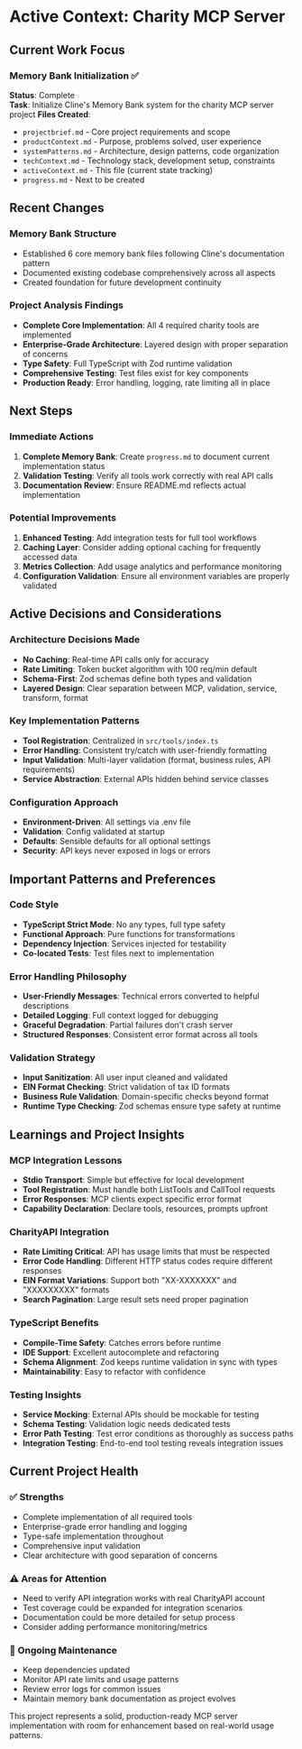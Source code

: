# Active Context: Charity MCP Server

## Current Work Focus

### Memory Bank Initialization ✅
**Status**: Complete  
**Task**: Initialize Cline's Memory Bank system for the charity MCP server project
**Files Created**:
- `projectbrief.md` - Core project requirements and scope
- `productContext.md` - Purpose, problems solved, user experience
- `systemPatterns.md` - Architecture, design patterns, code organization
- `techContext.md` - Technology stack, development setup, constraints
- `activeContext.md` - This file (current state tracking)
- `progress.md` - Next to be created

## Recent Changes

### Memory Bank Structure
- Established 6 core memory bank files following Cline's documentation pattern
- Documented existing codebase comprehensively across all aspects
- Created foundation for future development continuity

### Project Analysis Findings
- **Complete Core Implementation**: All 4 required charity tools are implemented
- **Enterprise-Grade Architecture**: Layered design with proper separation of concerns
- **Type Safety**: Full TypeScript with Zod runtime validation
- **Comprehensive Testing**: Test files exist for key components
- **Production Ready**: Error handling, logging, rate limiting all in place

## Next Steps

### Immediate Actions
1. **Complete Memory Bank**: Create `progress.md` to document current implementation status
2. **Validation Testing**: Verify all tools work correctly with real API calls
3. **Documentation Review**: Ensure README.md reflects actual implementation

### Potential Improvements
1. **Enhanced Testing**: Add integration tests for full tool workflows
2. **Caching Layer**: Consider adding optional caching for frequently accessed data
3. **Metrics Collection**: Add usage analytics and performance monitoring
4. **Configuration Validation**: Ensure all environment variables are properly validated

## Active Decisions and Considerations

### Architecture Decisions Made
- **No Caching**: Real-time API calls only for accuracy
- **Rate Limiting**: Token bucket algorithm with 100 req/min default
- **Schema-First**: Zod schemas define both types and validation
- **Layered Design**: Clear separation between MCP, validation, service, transform, format

### Key Implementation Patterns
- **Tool Registration**: Centralized in `src/tools/index.ts`
- **Error Handling**: Consistent try/catch with user-friendly formatting
- **Input Validation**: Multi-layer validation (format, business rules, API requirements)
- **Service Abstraction**: External APIs hidden behind service classes

### Configuration Approach
- **Environment-Driven**: All settings via .env file
- **Validation**: Config validated at startup
- **Defaults**: Sensible defaults for all optional settings
- **Security**: API keys never exposed in logs or errors

## Important Patterns and Preferences

### Code Style
- **TypeScript Strict Mode**: No any types, full type safety
- **Functional Approach**: Pure functions for transformations
- **Dependency Injection**: Services injected for testability
- **Co-located Tests**: Test files next to implementation

### Error Handling Philosophy
- **User-Friendly Messages**: Technical errors converted to helpful descriptions
- **Detailed Logging**: Full context logged for debugging
- **Graceful Degradation**: Partial failures don't crash server
- **Structured Responses**: Consistent error format across all tools

### Validation Strategy
- **Input Sanitization**: All user input cleaned and validated
- **EIN Format Checking**: Strict validation of tax ID formats
- **Business Rule Validation**: Domain-specific checks beyond format
- **Runtime Type Checking**: Zod schemas ensure type safety at runtime

## Learnings and Project Insights

### MCP Integration Lessons
- **Stdio Transport**: Simple but effective for local development
- **Tool Registration**: Must handle both ListTools and CallTool requests
- **Error Responses**: MCP clients expect specific error format
- **Capability Declaration**: Declare tools, resources, prompts upfront

### CharityAPI Integration
- **Rate Limiting Critical**: API has usage limits that must be respected  
- **Error Code Handling**: Different HTTP status codes require different responses
- **EIN Format Variations**: Support both "XX-XXXXXXX" and "XXXXXXXXX" formats
- **Search Pagination**: Large result sets need proper pagination

### TypeScript Benefits
- **Compile-Time Safety**: Catches errors before runtime
- **IDE Support**: Excellent autocomplete and refactoring
- **Schema Alignment**: Zod keeps runtime validation in sync with types
- **Maintainability**: Easy to refactor with confidence

### Testing Insights
- **Service Mocking**: External APIs should be mockable for testing
- **Schema Testing**: Validation logic needs dedicated tests
- **Error Path Testing**: Test error conditions as thoroughly as success paths
- **Integration Testing**: End-to-end tool testing reveals integration issues

## Current Project Health

### ✅ Strengths
- Complete implementation of all required tools
- Enterprise-grade error handling and logging
- Type-safe implementation throughout
- Comprehensive input validation
- Clear architecture with good separation of concerns

### ⚠️ Areas for Attention
- Need to verify API integration works with real CharityAPI account
- Test coverage could be expanded for integration scenarios
- Documentation could be more detailed for setup process
- Consider adding performance monitoring/metrics

### 🔄 Ongoing Maintenance
- Keep dependencies updated
- Monitor API rate limits and usage patterns
- Review error logs for common issues
- Maintain memory bank documentation as project evolves

This project represents a solid, production-ready MCP server implementation with room for enhancement based on real-world usage patterns.
